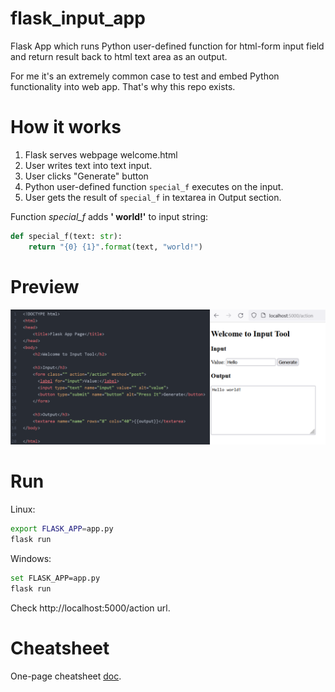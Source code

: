 # flask_input_app
Flask App which runs Python user-defined function for html-form input field and return result back to html text area as an output.

For me it's an extremely common case to test and embed Python functionality into
web app. That's why this repo exists.

# How it works

1. Flask serves webpage welcome.html
2. User writes text into text input.
3. User clicks "Generate" button
4. Python user-defined function `special_f` executes on the input.
5. User gets the result of `special_f` in textarea in Output section.

Function *special_f* adds **' world!'** to input string:
```python
def special_f(text: str):    
    return "{0} {1}".format(text, "world!")
```

# Preview

<img src="doc/html_browser.png" alt="alt text" width="600"/>

# Run
Linux:
```bash
export FLASK_APP=app.py
flask run
```
Windows:
```bash
set FLASK_APP=app.py
flask run
```

Check http://localhost:5000/action url.

# Cheatsheet

One-page cheatsheet [doc](doc/cheatsheet.pdf).

